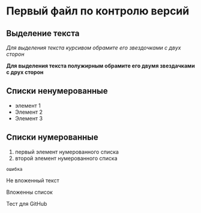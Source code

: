 # Первый файл по контролю версий

## Выделение текста

*Для выделения текста курсивом обрамите его звездочками с двух сторон*

**Для выделения текста полужирным обрамите его двумя звездачками с друх сторон**

## Списки ненумерованные
* элемент 1
* Элемент 2
* Элемент 3

## Списки нумерованные
1. первый элемент нумерованного списка
2. второй элемент нумерованного списка

`ошибка`

Не вложенный текст

 Вложенны список

 Тест для GitHub